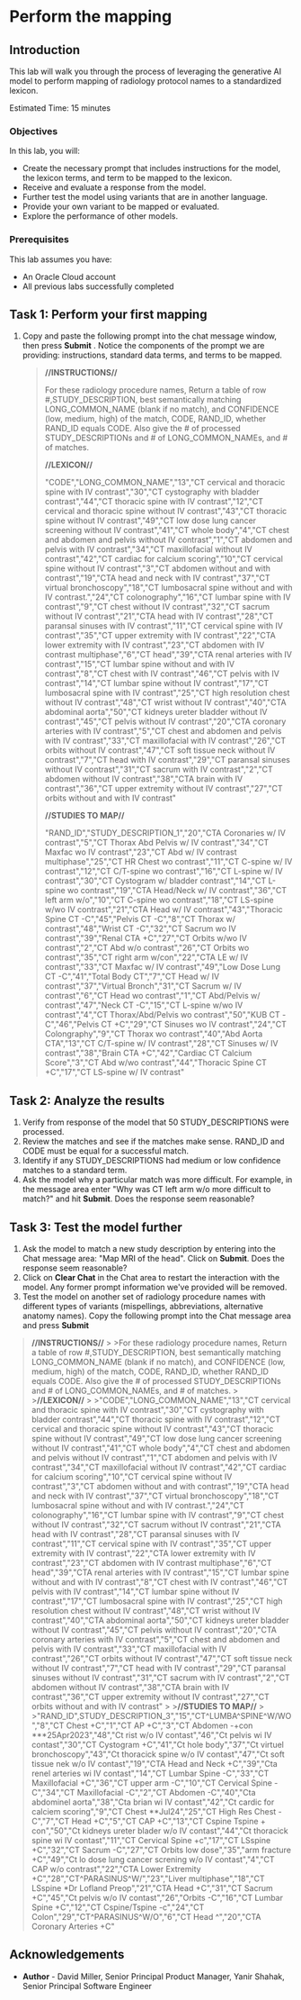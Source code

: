 # Perform the mapping

## Introduction

This lab will walk you through the process of leveraging the generative AI model to perform mapping of radiology protocol names to a standardized lexicon.

Estimated Time: 15 minutes

### Objectives

In this lab, you will:

* Create the necessary prompt that includes instructions for the model, the lexicon terms, and term to be mapped to the lexicon.
* Receive and evaluate a response from the model.
* Further test the model using variants that are in another language.
* Provide your own variant to be mapped or evaluated.
* Explore the performance of other models.

### Prerequisites

This lab assumes you have:

* An Oracle Cloud account
* All previous labs successfully completed

## Task 1: Perform your first mapping

1. Copy and paste the following prompt into the chat message window, then press **Submit** .  Notice the components of the prompt we are providing:  instructions, standard data terms, and terms to be mapped.
    >**//INSTRUCTIONS//**
    >
    >For these radiology procedure names, Return a table of row #,STUDY_DESCRIPTION, best semantically matching LONG_COMMON_NAME (blank if no match), and CONFIDENCE (low, medium, high) of the match, CODE, RAND_ID,  whether RAND_ID equals CODE.  Also give the # of processed STUDY_DESCRIPTIONs and # of LONG_COMMON_NAMEs, and # of matches.
    >
    >**//LEXICON//**
    >
    >"CODE","LONG_COMMON_NAME","13","CT cervical and thoracic spine with IV contrast","30","CT cystography with bladder contrast","44","CT thoracic spine with IV contrast","12","CT cervical and thoracic spine without IV contrast","43","CT thoracic spine without IV contrast","49","CT low dose lung cancer screening without IV contrast","41","CT whole body","4","CT chest and abdomen and pelvis without IV contrast","1","CT abdomen and pelvis with IV contrast","34","CT maxillofacial without IV contrast","42","CT cardiac for calcium scoring","10","CT cervical spine without IV contrast","3","CT abdomen without and with contrast","19","CTA head and neck with IV contrast","37","CT virtual bronchoscopy","18","CT lumbosacral spine without and with IV contrast.","24","CT colonography","16","CT lumbar spine with IV contrast","9","CT chest without IV contrast","32","CT sacrum without IV contrast","21","CTA head with IV contrast","28","CT paransal sinuses with IV contrast","11","CT cervical spine with IV contrast","35","CT upper extremity with IV contrast","22","CTA lower extremity with IV contrast","23","CT abdomen with IV contrast multiphase","6","CT head","39","CTA renal arteries with IV contrast","15","CT lumbar spine without and with IV contrast","8","CT chest with IV contrast","46","CT pelvis with IV contrast","14","CT lumbar spine without IV contrast","17","CT lumbosacral spine with IV contrast","25","CT high resolution chest without IV contrast","48","CT wrist without IV contrast","40","CTA abdominal aorta","50","CT kidneys ureter bladder without IV contrast","45","CT pelvis without IV contrast","20","CTA coronary arteries with IV contrast","5","CT chest and abdomen and pelvis with IV contrast","33","CT maxillofacial with IV contrast","26","CT orbits without IV contrast","47","CT soft tissue neck without IV contrast","7","CT head with IV contrast","29","CT paransal sinuses without IV contrast","31","CT sacrum with IV contrast","2","CT abdomen without IV contrast","38","CTA brain with IV contrast","36","CT upper extremity without IV contrast","27","CT orbits without and with IV contrast"
    >
    >**//STUDIES TO MAP//**
    >
    >"RAND_ID","STUDY_DESCRIPTION_1","20","CTA Coronaries w/ IV contrast","5","CT Thorax Abd Pelvis w/ IV contrast","34","CT Maxfac wo IV contrast","23","CT Abd w/ IV contrast multiphase","25","CT HR Chest wo contrast","11","CT C-spine w/ IV contrast","12","CT C/T-spine wo contrast","16","CT L-spine w/ IV contrast","30","CT Cystogram w/ bladder contrast","14","CT L-spine wo contrast","19","CTA Head/Neck w/ IV contrast","36","CT left arm w/o","10","CT C-spine wo contrast","18","CT LS-spine w/wo IV contrast","21","CTA Head w/ IV contrast","43","Thoracic Spine CT -C","45","Pelvis CT -C","8","CT Thorax w/ contrast","48","Wrist CT -C","32","CT Sacrum wo IV contrast","39","Renal CTA +C","27","CT Orbits w/wo IV contrast","2","CT Abd w/o contrast","26","CT Orbits wo contrast","35","CT right arm w/con","22","CTA LE w/ IV contrast","33","CT Maxfac w/ IV contrast","49","Low Dose Lung CT -C","41","Total Body CT","7","CT Head w/ IV contrast","37","Virtual Bronch","31","CT Sacrum w/ IV contrast","6","CT Head wo contrast","1","CT Abd/Pelvis w/ contrast","47","Neck CT -C","15","CT L-spine w/wo IV contrast","4","CT Thorax/Abd/Pelvis wo contrast","50","KUB CT -C","46","Pelvis CT +C","29","CT Sinuses wo IV contrast","24","CT Colongraphy","9","CT Thorax wo contrast","40","Abd Aorta CTA","13","CT C/T-spine w/ IV contrast","28","CT Sinuses w/ IV contrast","38","Brain CTA +C","42","Cardiac CT Calcium Score","3","CT Abd w/wo contrast","44","Thoracic Spine CT +C","17","CT LS-spine w/ IV contrast"

## Task 2: Analyze the results

1. Verify from response of the model that 50 STUDY_DESCRIPTIONS were processed.
1. Review the matches and see if the matches make sense.  RAND_ID and CODE must be equal for a successful match.
1. Identify if any STUDY_DESCRIPTIONS had medium or low confidence matches to a standard term.
1. Ask the model why a particular match was more difficult.  For example, in the message area enter "Why was CT left arm w/o more difficult to match?" and hit **Submit**.  Does the response seem reasonable?

## Task 3: Test the model further

1. Ask the model to match a new study description by entering into the Chat message area: "Map MRI of the head".  Click on **Submit**.  Does the response seem reasonable?
1. Click on **Clear Chat** in the Chat area to restart the interaction with the model.  Any former prompt information we've provided will be removed.
1. Test the model on another set of radiology procedure names with different types of variants (mispellings, abbreviations, alternative anatomy names).  Copy the following prompt into the Chat message area and press **Submit**
>**//INSTRUCTIONS//**
    >
    >For these radiology procedure names, Return a table of row #,STUDY_DESCRIPTION, best semantically matching LONG_COMMON_NAME (blank if no match), and CONFIDENCE (low, medium, high) of the match, CODE, RAND_ID,  whether RAND_ID equals CODE.  Also give the # of processed STUDY_DESCRIPTIONs and # of LONG_COMMON_NAMEs, and # of matches.
    >
    >**//LEXICON//**
    >
    >"CODE","LONG_COMMON_NAME","13","CT cervical and thoracic spine with IV contrast","30","CT cystography with bladder contrast","44","CT thoracic spine with IV contrast","12","CT cervical and thoracic spine without IV contrast","43","CT thoracic spine without IV contrast","49","CT low dose lung cancer screening without IV contrast","41","CT whole body","4","CT chest and abdomen and pelvis without IV contrast","1","CT abdomen and pelvis with IV contrast","34","CT maxillofacial without IV contrast","42","CT cardiac for calcium scoring","10","CT cervical spine without IV contrast","3","CT abdomen without and with contrast","19","CTA head and neck with IV contrast","37","CT virtual bronchoscopy","18","CT lumbosacral spine without and with IV contrast.","24","CT colonography","16","CT lumbar spine with IV contrast","9","CT chest without IV contrast","32","CT sacrum without IV contrast","21","CTA head with IV contrast","28","CT paransal sinuses with IV contrast","11","CT cervical spine with IV contrast","35","CT upper extremity with IV contrast","22","CTA lower extremity with IV contrast","23","CT abdomen with IV contrast multiphase","6","CT head","39","CTA renal arteries with IV contrast","15","CT lumbar spine without and with IV contrast","8","CT chest with IV contrast","46","CT pelvis with IV contrast","14","CT lumbar spine without IV contrast","17","CT lumbosacral spine with IV contrast","25","CT high resolution chest without IV contrast","48","CT wrist without IV contrast","40","CTA abdominal aorta","50","CT kidneys ureter bladder without IV contrast","45","CT pelvis without IV contrast","20","CTA coronary arteries with IV contrast","5","CT chest and abdomen and pelvis with IV contrast","33","CT maxillofacial with IV contrast","26","CT orbits without IV contrast","47","CT soft tissue neck without IV contrast","7","CT head with IV contrast","29","CT paransal sinuses without IV contrast","31","CT sacrum with IV contrast","2","CT abdomen without IV contrast","38","CTA brain with IV contrast","36","CT upper extremity without IV contrast","27","CT orbits without and with IV contrast"
    >
    >**//STUDIES TO MAP//**
    >
    >"RAND_ID",STUDY_DESCRIPTION_3","15","CT^LUMBA^SPINE^W/WO","8","CT Chest +C","1","CT AP +C","3","CT Abdomen -+con ***25Apr2023","48","Ct rist w/o IV contast","46","Ct pelvis wi IV contast","30","CT Cystogram +C","41","Ct hole body","37","Ct virtuel bronchoscopy","43","Ct thoracick spine w/o IV contast","47","Ct soft tissue nek w/o IV contast","19","CTA Head and Neck +C","39","Cta renel arteries wi IV contast","14","CT Lumbar Spine -C","33","CT Maxillofacial +C","36","CT upper arm -C","10","CT Cervical Spine -C","34","CT Maxillofacial -C","2","CT Abdomen -C","40","Cta abdominel aorta","38","Cta brian wi IV contast","42","Ct cardic for calciem scoring","9","CT Chest **Jul24","25","CT High Res Chest -C","7","CT Head +C","5","CT CAP +C","13","CT Cspine Tspine + con","50","Ct kidneys ureter blader w/o IV contast","44","Ct thoracick spine wi IV contast","11","CT Cervical Spine +c","17","CT LSspine +C","32","CT Sacrum -C","27","CT Orbits low dose","35","arm fracture +C","49","Ct lo dose lung cancer screning w/o IV contast","4","CT CAP w/o contrast","22","CTA Lower Extremity +C","28","CT^PARASINUS^W/","23","Liver multiphase","18","CT LSspine *Dr Lofland Preop","21","CTA Head +C","31","CT Sacrum +C","45","Ct pelvis w/o IV contast","26","Orbits -C","16","CT Lumbar Spine +C","12","CT Cspine/Tspine -c","24","CT Colon","29","CT^PARASINUS^W/O","6","CT Head ^","20","CTA Coronary Arteries +C"





## Acknowledgements

* **Author** - David Miller, Senior Principal Product Manager, Yanir Shahak, Senior Principal Software Engineer
